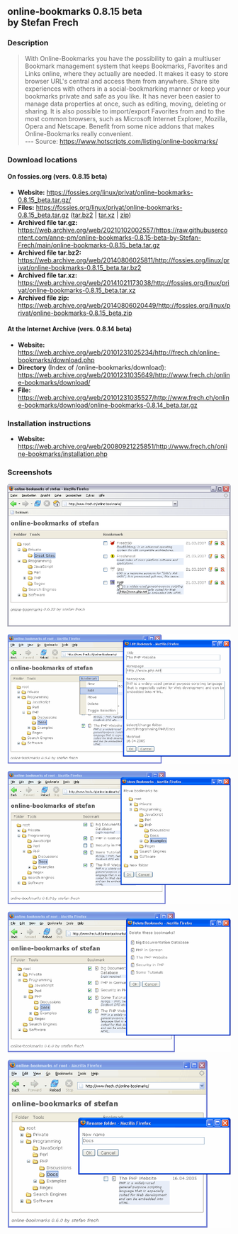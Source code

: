 ## online-bookmarks 0.8.15 beta<br> by Stefan Frech

### Description 

> With Online-Bookmarks you have the possibility to gain a multiuser Bookmark management system that keeps Bookmarks, Favorites and Links online, where they actually are needed. It makes it easy to store browser URL's central and access them from anywhere. Share site experiences with others in a social-bookmarking manner or keep your bookmarks private and safe as you like. It has never been easier to manage data properties at once, such as editing, moving, deleting or sharing. It is also possible to import/export Favorites from and to the most common browsers, such as Microsoft Internet Explorer, Mozilla, Opera and Netscape. Benefit from some nice addons that makes Online-Bookmarks really convenient.<br> 
--- Source: https://www.hotscripts.com/listing/online-bookmarks/

### Download locations

#### On fossies<span>.</span>org (vers. 0.8.15 beta)

* **Website:** https://fossies.org/linux/privat/online-bookmarks-0.8.15_beta.tar.gz/ <br>
* **Files:** https://fossies.org/linux/privat/online-bookmarks-0.8.15_beta.tar.gz ([tar.bz2](https://fossies.org/linux/privat/online-bookmarks-0.8.15_beta.tar.bz2) | [tar.xz](https://fossies.org/linux/privat/online-bookmarks-0.8.15_beta.tar.xz) | [zip](https://fossies.org/linux/privat/online-bookmarks-0.8.15_beta.zip)) <br>
* **Archived file tar.gz:** https://web.archive.org/web/20210102002557/https://raw.githubusercontent.com/anne-pm/online-bookmarks-0.8.15-beta-by-Stefan-Frech/main/online-bookmarks-0.8.15_beta.tar.gz <br>
* **Archived file tar.bz2:** https://web.archive.org/web/20140806025811/http://fossies.org/linux/privat/online-bookmarks-0.8.15_beta.tar.bz2 <br>
* **Archived file tar.xz:** https://web.archive.org/web/20141021173038/http://fossies.org/linux/privat/online-bookmarks-0.8.15_beta.tar.xz <br>
* **Archived file zip:** https://web.archive.org/web/20140806020449/http://fossies.org/linux/privat/online-bookmarks-0.8.15_beta.zip <br>

#### At the Internet Archive (vers. 0.8.14 beta)

* **Website:** https://web.archive.org/web/20101231025234/http://frech.ch/online-bookmarks/download.php <br>
* **Directory** (Index of /online-bookmarks/download):<br>
https://web.archive.org/web/20101231035649/http://www.frech.ch/online-bookmarks/download/ <br>
* **File:** https://web.archive.org/web/20101231035527/http://www.frech.ch/online-bookmarks/download/online-bookmarks-0.8.14_beta.tar.gz <br>

### Installation instructions

* **Website:** https://web.archive.org/web/20080921225851/http://www.frech.ch/online-bookmarks/installation.php

### Screenshots

![](SCREENSHOTS/index.gif)

![](SCREENSHOTS/edit.gif)

![](SCREENSHOTS/move.gif)

![](SCREENSHOTS/delete.gif)

![](SCREENSHOTS/rename.gif)
